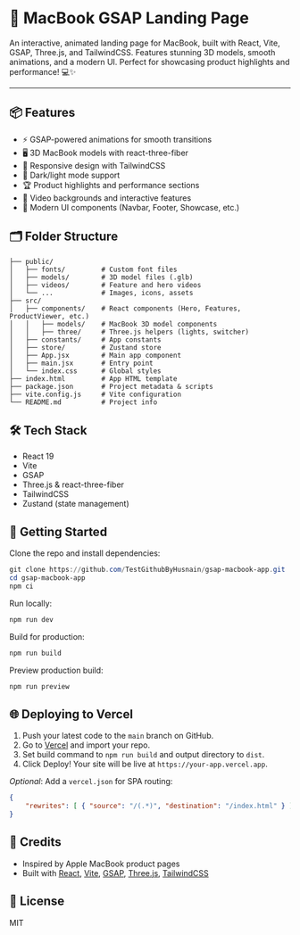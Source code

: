 
# 🚀 MacBook GSAP Landing Page

An interactive, animated landing page for MacBook, built with React, Vite, GSAP, Three.js, and TailwindCSS. Features stunning 3D models, smooth animations, and a modern UI. Perfect for showcasing product highlights and performance! 💻✨

---

## 📦 Features

- ⚡ GSAP-powered animations for smooth transitions
- 🖥️ 3D MacBook models with react-three-fiber
- 🎨 Responsive design with TailwindCSS
- 🌙 Dark/light mode support
- 🏆 Product highlights and performance sections
- 🎥 Video backgrounds and interactive features
- 🛒 Modern UI components (Navbar, Footer, Showcase, etc.)

## 🗂️ Folder Structure

```
├── public/
│   ├── fonts/         # Custom font files
│   ├── models/        # 3D model files (.glb)
│   ├── videos/        # Feature and hero videos
│   └── ...            # Images, icons, assets
├── src/
│   ├── components/    # React components (Hero, Features, ProductViewer, etc.)
│   │   ├── models/    # MacBook 3D model components
│   │   ├── three/     # Three.js helpers (lights, switcher)
│   ├── constants/     # App constants
│   ├── store/         # Zustand store
│   ├── App.jsx        # Main app component
│   ├── main.jsx       # Entry point
│   └── index.css      # Global styles
├── index.html         # App HTML template
├── package.json       # Project metadata & scripts
├── vite.config.js     # Vite configuration
└── README.md          # Project info
```

## 🛠️ Tech Stack

- React 19
- Vite
- GSAP
- Three.js & react-three-fiber
- TailwindCSS
- Zustand (state management)

## 🚀 Getting Started

Clone the repo and install dependencies:

```powershell
git clone https://github.com/TestGithubByHusnain/gsap-macbook-app.git
cd gsap-macbook-app
npm ci
```

Run locally:

```powershell
npm run dev
```

Build for production:

```powershell
npm run build
```

Preview production build:

```powershell
npm run preview
```

## 🌐 Deploying to Vercel

1. Push your latest code to the `main` branch on GitHub.
2. Go to [Vercel](https://vercel.com/) and import your repo.
3. Set build command to `npm run build` and output directory to `dist`.
4. Click Deploy! Your site will be live at `https://your-app.vercel.app`.

_Optional_: Add a `vercel.json` for SPA routing:
```json
{
	"rewrites": [ { "source": "/(.*)", "destination": "/index.html" } ]
}
```

## 🙌 Credits

- Inspired by Apple MacBook product pages
- Built with [React](https://react.dev/), [Vite](https://vitejs.dev/), [GSAP](https://gsap.com/), [Three.js](https://threejs.org/), [TailwindCSS](https://tailwindcss.com/)

## 📄 License

MIT
